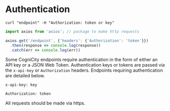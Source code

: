 # Authentication

```shell
curl "endpoint" -H "Authorization: token or key"

```

```javascript
import axios from 'axios'; // package to make http requests

axios.get('/endpoint', {'headers': {'Authorization': 'token'}})
  .then(response => console.log(response))
  .catch(err => console.log(err))

```

Some CogniCity endpoints require authentication in the form of either an API key or a JSON Web Token. Authentication keys or tokens are passed via the `x-api-key` or `Authorization` headers. Endpoints requiring authentication are detailed below.

`x-api-key: key`

`Authorization: token`

<aside class="success">
All requests should be made via https.
</aside>
